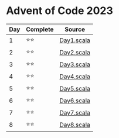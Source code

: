 # Advent of Code 2023

| Day  | Complete    | Source                                                                                                |
|------|-------------|-------------------------------------------------------------------------------------------------------|
| 1    | ⭐⭐          | [Day1.scala](https://github.com/cdlewis/advent-of-code-2023/blob/main/src/main/scala/Day1/Day1.scala) |
| 2    | ⭐⭐          | [Day2.scala](https://github.com/cdlewis/advent-of-code-2023/blob/main/src/main/scala/Day2/Day2.scala) |
| 3    | ⭐⭐          | [Day3.scala](https://github.com/cdlewis/advent-of-code-2023/blob/main/src/main/scala/Day3/Day3.scala) |
| 4    | ⭐⭐          | [Day4.scala](https://github.com/cdlewis/advent-of-code-2023/blob/main/src/main/scala/Day4/Day4.scala) |
| 5    | ⭐⭐          | [Day5.scala](https://github.com/cdlewis/advent-of-code-2023/blob/main/src/main/scala/Day5/Day5.scala) |
| 6    | ⭐⭐          | [Day6.scala](https://github.com/cdlewis/advent-of-code-2023/blob/main/src/main/scala/Day6/Day6.scala) |
| 7    | ⭐⭐          | [Day7.scala](https://github.com/cdlewis/advent-of-code-2023/blob/main/src/main/scala/Day7/Day7.scala) |
| 8    | ⭐⭐          | [Day8.scala](https://github.com/cdlewis/advent-of-code-2023/blob/main/src/main/scala/Day8/Day8.scala) |
